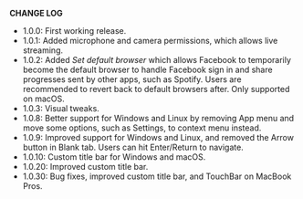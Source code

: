 **CHANGE LOG**
* 1.0.0: First working release.
* 1.0.1: Added microphone and camera permissions, which allows live streaming.
* 1.0.2: Added *Set default browser* which allows Facebook to temporarily become the default browser to handle Facebook sign in and share progresses sent by other apps, such as Spotify. Users are recommended to revert back to default browsers after. Only supported on macOS.
* 1.0.3: Visual tweaks.
* 1.0.8: Better support for Windows and Linux by removing App menu and move some options, such as Settings, to context menu instead.
* 1.0.9: Improved support for Windows and Linux, and removed the Arrow button in Blank tab. Users can hit Enter/Return to navigate.
* 1.0.10: Custom title bar for Windows and macOS.
* 1.0.20: Improved custom title bar.
* 1.0.30: Bug fixes, improved custom title bar, and TouchBar on MacBook Pros.